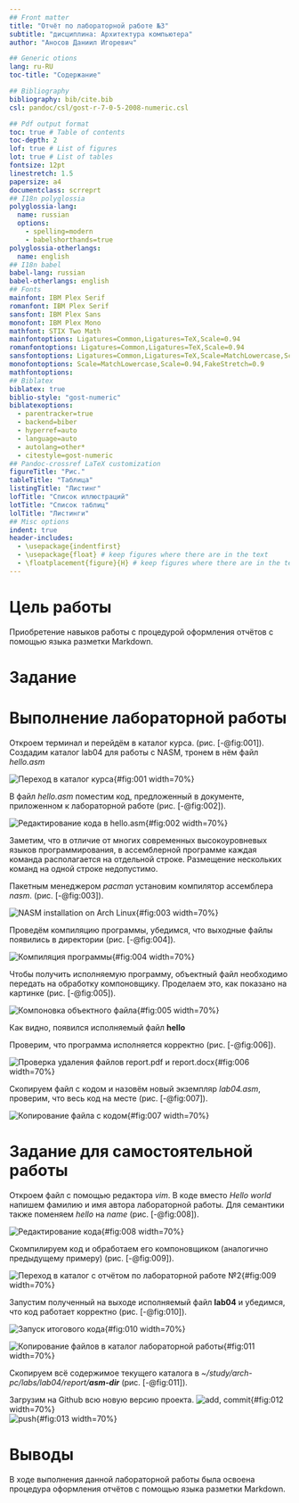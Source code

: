 ```yaml
---
## Front matter
title: "Отчёт по лабораторной работе №3"
subtitle: "дисциплина: Архитектура компьютера"
author: "Аносов Даниил Игоревич"

## Generic otions
lang: ru-RU
toc-title: "Содержание"

## Bibliography
bibliography: bib/cite.bib
csl: pandoc/csl/gost-r-7-0-5-2008-numeric.csl

## Pdf output format
toc: true # Table of contents
toc-depth: 2
lof: true # List of figures
lot: true # List of tables
fontsize: 12pt
linestretch: 1.5
papersize: a4
documentclass: scrreprt
## I18n polyglossia
polyglossia-lang:
  name: russian
  options:
	- spelling=modern
	- babelshorthands=true
polyglossia-otherlangs:
  name: english
## I18n babel
babel-lang: russian
babel-otherlangs: english
## Fonts
mainfont: IBM Plex Serif
romanfont: IBM Plex Serif
sansfont: IBM Plex Sans
monofont: IBM Plex Mono
mathfont: STIX Two Math
mainfontoptions: Ligatures=Common,Ligatures=TeX,Scale=0.94
romanfontoptions: Ligatures=Common,Ligatures=TeX,Scale=0.94
sansfontoptions: Ligatures=Common,Ligatures=TeX,Scale=MatchLowercase,Scale=0.94
monofontoptions: Scale=MatchLowercase,Scale=0.94,FakeStretch=0.9
mathfontoptions:
## Biblatex
biblatex: true
biblio-style: "gost-numeric"
biblatexoptions:
  - parentracker=true
  - backend=biber
  - hyperref=auto
  - language=auto
  - autolang=other*
  - citestyle=gost-numeric
## Pandoc-crossref LaTeX customization
figureTitle: "Рис."
tableTitle: "Таблица"
listingTitle: "Листинг"
lofTitle: "Список иллюстраций"
lotTitle: "Список таблиц"
lolTitle: "Листинги"
## Misc options
indent: true
header-includes:
  - \usepackage{indentfirst}
  - \usepackage{float} # keep figures where there are in the text
  - \floatplacement{figure}{H} # keep figures where there are in the text
---
```


# Цель работы

Приобретение навыков работы с процедурой оформления отчётов с помощью языка разметки Markdown.

# Задание



# Выполнение лабораторной работы

Откроем терминал и перейдём в каталог курса.
(рис. [-@fig:001]).
 Создадим каталог lab04 для работы с NASM, тронем в нём файл *hello.asm*

![Переход в каталог курса](image/image-1.png){#fig:001 width=70%}

В файл *hello.asm* поместим код, предложенный в документе, приложенном к лабораторной работе (рис. [-@fig:002]).

![Редактирование кода в hello.asm](image/image-2.png){#fig:002 width=70%}

Заметим, что в отличие от многих современных высокоуровневых языков программирования, в ассемблерной программе каждая команда располагается на отдельной строке. Размещение нескольких команд на одной строке недопустимо. 

Пакетным менеджером *pacman* установим компилятор ассемблера *nasm*. (рис. [-@fig:003]).

![NASM installation on Arch Linux](image/image-3.png){#fig:003 width=70%}

Проведём компиляцию программы, убедимся, что выходные файлы появились в директории
(рис. [-@fig:004]).

![Компиляция программы](image/image-4.png){#fig:004 width=70%}

Чтобы получить исполняемую программу, объектный файл
необходимо передать на обработку компоновщику. Проделаем это, как показано на картинке (рис. [-@fig:005]).

![Компоновка объектного файла](image/image-5.png){#fig:005 width=70%}

Как видно, появился исполняемый файл **hello**

Проверим, что программа исполняется корректно (рис. [-@fig:006]).

![Проверка удаления файлов report.pdf и report.docx](image/image-6.png){#fig:006 width=70%}

Скопируем файл с кодом и назовём новый экземпляр *lab04.asm*, проверим, что весь код на месте (рис. [-@fig:007]).

![Копирование файла с кодом](image/image-7.png){#fig:007 width=70%}

# Задание для самостоятельной работы

Откроем файл с помощью редактора *vim*.
В коде вместо *Hello world* напишем фамилию и имя автора лабораторной работы. Для семантики также поменяем *hello* на *name* (рис. [-@fig:008]).

![Редактирование кода](image/image-8.png){#fig:008 width=70%}

Скомпилируем код и обработаем его компоновщиком (аналогично предыдущему примеру) (рис. [-@fig:009]).

![Переход в каталог с отчётом по лабораторной работе №2](image/image-9.png){#fig:009 width=70%}

Запустим полученный на выходе исполняемый файл **lab04** и убедимся, что код работает корректно (рис. [-@fig:010]).

![Запуск итогового кода](image/image-10.png){#fig:010 width=70%}

![Копирование файлов в каталог лабораторной работы](image/image-11.png){#fig:011 width=70%}

Скопируем всё содержимое текущего каталога в *~/study/arch-pc/labs/lab04/report/**asm-dir*** (рис. [-@fig:011]).

Загрузим на Github всю новую версию проекта.
![add, commit](image/image-12.png){#fig:012 width=70%}\
![push](image/image-13.png){#fig:013 width=70%}

# Выводы

В ходе выполнения данной лабораторной работы была освоена процедура оформления отчётов с помощью языка разметки Markdown.
